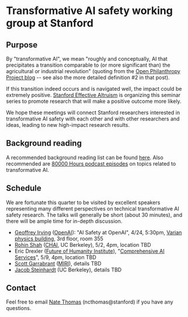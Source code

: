 # Transformative AI safety working group at Stanford

## Purpose

By "transformative AI", we mean "roughly and conceptually, AI that precipitates a transition comparable to (or more significant than) the agricultural or industrial revolution" (quoting from the [Open Philanthropy Project blog](https://www.openphilanthropy.org/blog/some-background-our-views-regarding-advanced-artificial-intelligence#Sec1) -- see also the more detailed definition #2 in that post).

If this transition indeed occurs and is navigated well, the impact could be extremely positive.  [Stanford Effective Altruism](http://web.stanford.edu/group/ea/) is organizing this seminar series to promote research that will make a positive outcome more likely.

We hope these meetings will connect Stanford researchers interested in transformative AI safety with each other and with other researchers and ideas, leading to new high-impact research results.

## Background reading

A recommended background reading list can be found [here](http://shlegeris.com/ai-safety-reading-list).  Also recommended are [80000 Hours podcast episodes](https://80000hours.org/podcast/episodes/) on topics related to transformative AI.

## Schedule

We are fortunate this quarter to be visited by excellent speakers representing many different perspectives on technical transformative AI safety research.  The talks will generally be short (about 30 minutes), and there will be ample time for in-depth discussion.

- [Geoffrey Irving](https://naml.us/) ([OpenAI](https://openai.com/)): "AI Safety at OpenAI", 4/24, 5:30pm, [Varian physics building](https://www.google.com/maps/place/Physics+Department/@37.4285413,-122.1731025,19z/data=!3m1!4b1!4m5!3m4!1s0x808fbb2af1d7cd13:0x4dd96aad40ba907b!8m2!3d37.4285412!4d-122.1725553), 3rd floor, room 355
- [Rohin Shah](https://rohinshah.com/) ([CHAI](https://humancompatible.ai/), UC Berkeley), 5/2, 4pm, location TBD
- Eric Drexler ([Future of Humanity Institute](https://www.fhi.ox.ac.uk/)), "[Comprehensive AI Services](https://www.fhi.ox.ac.uk/wp-content/uploads/Reframing_Superintelligence_FHI-TR-2019-1.1-1.pdf)", 5/9, 4pm, location TBD
- [Scott Garrabrant](http://scott.garrabrant.com/) ([MIRI](https://intelligence.org/)), details TBD
- [Jacob Steinhardt](https://www.stat.berkeley.edu/~jsteinhardt/) (UC Berkeley), details TBD

## Contact

Feel free to email [Nate Thomas](https://www.linkedin.com/in/nathaniel-thomas-18603079/) (ncthomas@stanford) if you have any questions.
